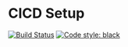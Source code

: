 # CICD Setup

[![Build Status](https://travis-ci.org/simongarisch/cicd_setup.svg?branch=master)](https://travis-ci.org/simongarisch/cicd_setup)
<a href="https://github.com/python/black"><img alt="Code style: black" src="https://img.shields.io/badge/code%20style-black-000000.svg">
